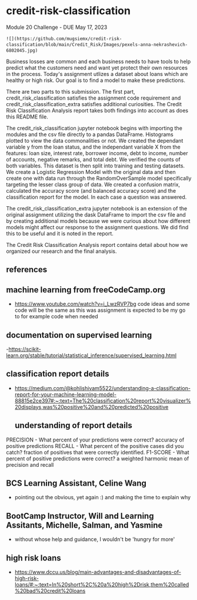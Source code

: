 # credit-risk-classification
Module 20 Challenge - DUE May 17, 2023

    ![](https://github.com/mugsiemx/credit-risk-classification/blob/main/Credit_Risk/Images/pexels-anna-nekrashevich-6802045.jpg)

Business losses are common and each business needs to have tools to help predict what the customers need and want yet protect their own resources in the process. Today's assignment utlizes a dataset about loans which are healthy or high risk.  Our goal is to find a model to make these predictions.

There are two parts to this submission. The first part, credit_risk_classification satisfies the assignment code requirement and credit_risk_classification_extra satisfies additional curiosities. The Credit Risk Classification Analysis report takes both findings into account as does this README file.

The credit_risk_classification jupyter notebook begins with importing the modules and the csv file directly to a pandas DataFrame. Histograms plotted to view the data commonalities or not. We created the dependant variable y from the loan status, and the independant variable X from the features: loan size, interest rate, borrower income, debt to income, number of accounts, negative remarks, and total debt. We verified the counts of both variables. This dataset is then split into training and testing datasets. We create a Logistic Regression Model with the original data and then create one with data run through the RandomOverSample model specifically targeting the lesser class group of data. We created a confusion matrix, calculated the accuracy score (and balanced accuracy score) and the classification report for the model. In each case a question was answered.

The credit_risk_classification_extra jupyter notebook is an extension of the original assignment utilizing the dask DataFrame to import the csv file and by creating additional models because we were curious about how different models might affect our response to the assignment questions. We did find this to be useful and it is noted in the report.

The Credit Risk Classification Analysis report contains detail about how we organized our research and the final analysis.


## references

## machine learning from freeCodeCamp.org
- https://www.youtube.com/watch?v=i_LwzRVP7bg
code ideas and some code will be the same as this was assignment is expected to be my go to for example code when needed

## documentation on supervised learning
-https://scikit-learn.org/stable/tutorial/statistical_inference/supervised_learning.html

## classification report details
- https://medium.com/@kohlishivam5522/understanding-a-classification-report-for-your-machine-learning-model-88815e2ce397#:~:text=The%20classification%20report%20visualizer%20displays,was%20positive%20and%20predicted%20positive
   ## understanding of report details
 PRECISION - What percent of your predictions were correct?
  accuracy of positive predictions
 RECALL - What percent of the positive cases did you catch?
  fraction of positives that were correctly identified.
 F1-SCORE - What percent of positive predictions were correct?
  a weighted harmonic mean of precision and recall

## BCS Learning Assistant, Celine Wang
- pointing out the obvious, yet again :) and making the time to explain why

## BootCamp Instructor, Will and Learning Assitants, Michelle, Salman, and Yasmine
- without whose help and guidance, I wouldn't be 'hungry for more'

## high risk loans
- https://www.dccu.us/blog/main-advantages-and-disadvantages-of-high-risk-loans/#:~:text=In%20short%2C%20a%20high%2Drisk,them%20called%20bad%20credit%20loans

